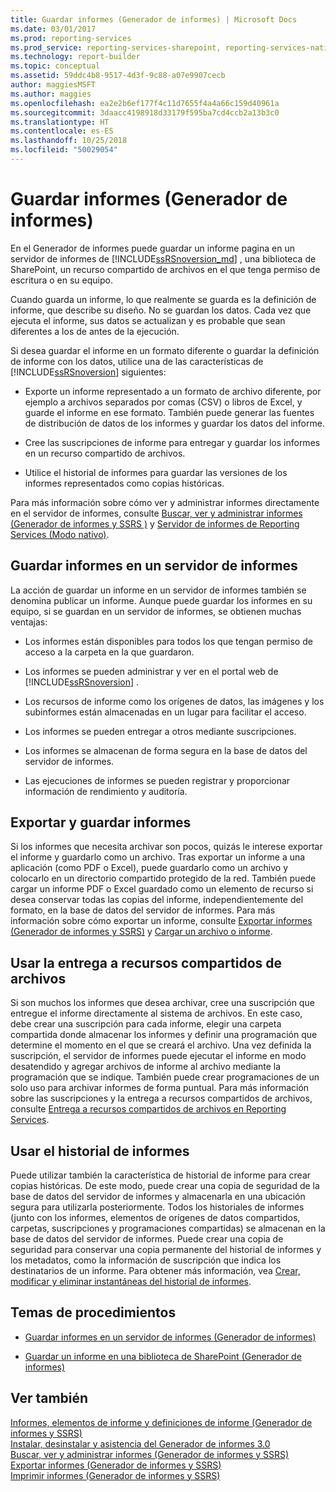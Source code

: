 ```yaml
---
title: Guardar informes (Generador de informes) | Microsoft Docs
ms.date: 03/01/2017
ms.prod: reporting-services
ms.prod_service: reporting-services-sharepoint, reporting-services-native
ms.technology: report-builder
ms.topic: conceptual
ms.assetid: 59ddc4b8-9517-4d3f-9c88-a07e9907cecb
author: maggiesMSFT
ms.author: maggies
ms.openlocfilehash: ea2e2b6ef177f4c11d7655f4a4a66c159d40961a
ms.sourcegitcommit: 3daacc4198918d33179f595ba7cd4ccb2a13b3c0
ms.translationtype: HT
ms.contentlocale: es-ES
ms.lasthandoff: 10/25/2018
ms.locfileid: "50029054"
---
```

# <a name="saving-reports-report-builder"></a>Guardar informes (Generador de informes)
  En el Generador de informes puede guardar un informe pagina en un servidor de informes de [!INCLUDE[ssRSnoversion_md](../../includes/ssrsnoversion-md.md)] , una biblioteca de SharePoint, un recurso compartido de archivos en el que tenga permiso de escritura o en su equipo. 
  
Cuando guarda un informe, lo que realmente se guarda es la definición de informe, que describe su diseño. No se guardan los datos. Cada vez que ejecuta el informe, sus datos se actualizan y es probable que sean diferentes a los de antes de la ejecución.  
  
 Si desea guardar el informe en un formato diferente o guardar la definición de informe con los datos, utilice una de las características de [!INCLUDE[ssRSnoversion](../../includes/ssrsnoversion-md.md)] siguientes:  
  
-   Exporte un informe representado a un formato de archivo diferente, por ejemplo a archivos separados por comas (CSV) o libros de Excel, y guarde el informe en ese formato. También puede generar las fuentes de distribución de datos de los informes y guardar los datos del informe.  
  
-   Cree las suscripciones de informe para entregar y guardar los informes en un recurso compartido de archivos.  
  
-   Utilice el historial de informes para guardar las versiones de los informes representados como copias históricas.  
  
 Para más información sobre cómo ver y administrar informes directamente en el servidor de informes, consulte [Buscar, ver y administrar informes &#40;Generador de informes y SSRS &#41;](../../reporting-services/report-builder/finding-viewing-and-managing-reports-report-builder-and-ssrs.md) y [Servidor de informes de Reporting Services &#40;Modo nativo&#41;](../../reporting-services/report-server/reporting-services-report-server-native-mode.md).  
  
##  <a name="SavingReportDefinitions"></a> Guardar informes en un servidor de informes  
  La acción de guardar un informe en un servidor de informes también se denomina publicar un informe. Aunque puede guardar los informes en su equipo, si se guardan en un servidor de informes, se obtienen muchas ventajas:  
  
-   Los informes están disponibles para todos los que tengan permiso de acceso a la carpeta en la que guardaron.  
  
-   Los informes se pueden administrar y ver en el portal web de [!INCLUDE[ssRSnoversion](../../includes/ssrsnoversion-md.md)] .  
  
-   Los recursos de informe como los orígenes de datos, las imágenes y los subinformes están almacenadas en un lugar para facilitar el acceso.  
  
-   Los informes se pueden entregar a otros mediante suscripciones.  
  
-   Los informes se almacenan de forma segura en la base de datos del servidor de informes.  
  
-   Las ejecuciones de informes se pueden registrar y proporcionar información de rendimiento y auditoría.  
  
##  <a name="ExportingAndSavingReports"></a> Exportar y guardar informes  
 Si los informes que necesita archivar son pocos, quizás le interese exportar el informe y guardarlo como un archivo. Tras exportar un informe a una aplicación (como PDF o Excel), puede guardarlo como un archivo y colocarlo en un directorio compartido protegido de la red. También puede cargar un informe PDF o Excel guardado como un elemento de recurso si desea conservar todas las copias del informe, independientemente del formato, en la base de datos del servidor de informes. Para más información sobre cómo exportar un informe, consulte [Exportar informes &#40;Generador de informes y SSRS&#41;](../../reporting-services/report-builder/export-reports-report-builder-and-ssrs.md) y [Cargar un archivo o informe](../../reporting-services/reports/upload-a-file-or-report-report-manager.md).  
  
##  <a name="UsingFileShareDelivery"></a> Usar la entrega a recursos compartidos de archivos  
 Si son muchos los informes que desea archivar, cree una suscripción que entregue el informe directamente al sistema de archivos. En este caso, debe crear una suscripción para cada informe, elegir una carpeta compartida donde almacenar los informes y definir una programación que determine el momento en el que se creará el archivo. Una vez definida la suscripción, el servidor de informes puede ejecutar el informe en modo desatendido y agregar archivos de informe al archivo mediante la programación que se indique. También puede crear programaciones de un solo uso para archivar informes de forma puntual. Para más información sobre las suscripciones y la entrega a recursos compartidos de archivos, consulte [Entrega a recursos compartidos de archivos en Reporting Services](../../reporting-services/subscriptions/file-share-delivery-in-reporting-services.md).  
  
##  <a name="UsingReportHistory"></a> Usar el historial de informes  
 Puede utilizar también la característica de historial de informe para crear copias históricas. De este modo, puede crear una copia de seguridad de la base de datos del servidor de informes y almacenarla en una ubicación segura para utilizarla posteriormente. Todos los historiales de informes (junto con los informes, elementos de orígenes de datos compartidos, carpetas, suscripciones y programaciones compartidas) se almacenan en la base de datos del servidor de informes. Puede crear una copia de seguridad para conservar una copia permanente del historial de informes y los metadatos, como la información de suscripción que indica los destinatarios de un informe. Para obtener más información, vea [Crear, modificar y eliminar instantáneas del historial de informes](../../reporting-services/report-server/create-modify-and-delete-snapshots-in-report-history.md).  
 
##  <a name="HowTo"></a> Temas de procedimientos  
  
-   [Guardar informes en un servidor de informes &#40;Generador de informes&#41;](../../reporting-services/report-builder/save-reports-to-a-report-server-report-builder.md)  
  
-   [Guardar un informe en una biblioteca de SharePoint &#40;Generador de informes&#41;](../../reporting-services/report-builder/save-a-report-to-a-sharepoint-library-report-builder.md)  
   
## <a name="see-also"></a>Ver también  
 [Informes, elementos de informe y definiciones de informe &#40;Generador de informes y SSRS&#41;](../../reporting-services/report-design/reports-report-parts-and-report-definitions-report-builder-and-ssrs.md)   
 [Instalar, desinstalar y asistencia del Generador de informes 3.0](https://msdn.microsoft.com/library/2c9a5814-17bf-4947-8fb3-6269e7caa416)   
 [Buscar, ver y administrar informes &#40;Generador de informes y SSRS&#41;](../../reporting-services/report-builder/finding-viewing-and-managing-reports-report-builder-and-ssrs.md)   
 [Exportar informes &#40;Generador de informes y SSRS&#41;](../../reporting-services/report-builder/export-reports-report-builder-and-ssrs.md)   
 [Imprimir informes &#40;Generador de informes y SSRS&#41;](../../reporting-services/report-builder/print-reports-report-builder-and-ssrs.md)  
  
  
